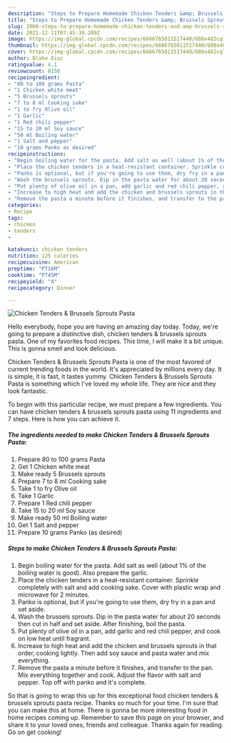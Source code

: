 ```yaml
---
description: "Steps to Prepare Homemade Chicken Tenders &amp; Brussels Sprouts Pasta"
title: "Steps to Prepare Homemade Chicken Tenders &amp; Brussels Sprouts Pasta"
slug: 2066-steps-to-prepare-homemade-chicken-tenders-and-amp-brussels-sprouts-pasta
date: 2021-12-11T07:45:39.209Z
image: https://img-global.cpcdn.com/recipes/6666765011517440/680x482cq70/chicken-tenders-brussels-sprouts-pasta-recipe-main-photo.jpg
thumbnail: https://img-global.cpcdn.com/recipes/6666765011517440/680x482cq70/chicken-tenders-brussels-sprouts-pasta-recipe-main-photo.jpg
cover: https://img-global.cpcdn.com/recipes/6666765011517440/680x482cq70/chicken-tenders-brussels-sprouts-pasta-recipe-main-photo.jpg
author: Blake Diaz
ratingvalue: 4.1
reviewcount: 8150
recipeingredient:
- "80 to 100 grams Pasta"
- "1 Chicken white meat"
- "5 Brussels sprouts"
- "7 to 8 ml Cooking sake"
- "1 to fry Olive oil"
- "1 Garlic"
- "1 Red chili pepper"
- "15 to 20 ml Soy sauce"
- "50 ml Boiling water"
- "1 Salt and pepper"
- "10 grams Panko as desired"
recipeinstructions:
- "Begin boiling water for the pasta. Add salt as well (about 1% of the boiling water is good). Also prepare the garlic."
- "Place the chicken tenders in a heat-resistant container. Sprinkle completely with salt and add cooking sake. Cover with plastic wrap and microwave for 2 minutes."
- "Panko is optional, but if you're going to use them, dry fry in a pan and set aside."
- "Wash the brussels sprouts. Dip in the pasta water for about 20 seconds then cut in half and set aside. After finishing, boil the pasta."
- "Put plenty of olive oil in a pan, add garlic and red chili pepper, and cook on low heat until fragrant."
- "Increase to high heat and add the chicken and brussels sprouts in that order, cooking lightly. Then add soy sauce and pasta water and mix everything."
- "Remove the pasta a minute before it finishes, and transfer to the pan. Mix everything together and cook. Adjust the flavor with salt and pepper. Top off with panko and it's complete."
categories:
- Recipe
tags:
- chicken
- tenders
- 

katakunci: chicken tenders  
nutrition: 125 calories
recipecuisine: American
preptime: "PT16M"
cooktime: "PT45M"
recipeyield: "4"
recipecategory: Dinner

---
```



![Chicken Tenders & Brussels Sprouts Pasta](https://img-global.cpcdn.com/recipes/6666765011517440/680x482cq70/chicken-tenders-brussels-sprouts-pasta-recipe-main-photo.jpg)

Hello everybody, hope you are having an amazing day today. Today, we're going to prepare a distinctive dish, chicken tenders & brussels sprouts pasta. One of my favorites food recipes. This time, I will make it a bit unique. This is gonna smell and look delicious.

Chicken Tenders & Brussels Sprouts Pasta is one of the most favored of current trending foods in the world. It's appreciated by millions every day. It is simple, it is fast, it tastes yummy. Chicken Tenders & Brussels Sprouts Pasta is something which I've loved my whole life. They are nice and they look fantastic.




To begin with this particular recipe, we must prepare a few ingredients. You can have chicken tenders & brussels sprouts pasta using 11 ingredients and 7 steps. Here is how you can achieve it.

<!--inarticleads1-->

##### The ingredients needed to make Chicken Tenders & Brussels Sprouts Pasta:

1. Prepare 80 to 100 grams Pasta
1. Get 1 Chicken white meat
1. Make ready 5 Brussels sprouts
1. Prepare 7 to 8 ml Cooking sake
1. Take 1 to fry Olive oil
1. Take 1 Garlic
1. Prepare 1 Red chili pepper
1. Take 15 to 20 ml Soy sauce
1. Make ready 50 ml Boiling water
1. Get 1 Salt and pepper
1. Prepare 10 grams Panko (as desired)




<!--inarticleads2-->

##### Steps to make Chicken Tenders & Brussels Sprouts Pasta:

1. Begin boiling water for the pasta. Add salt as well (about 1% of the boiling water is good). Also prepare the garlic.
1. Place the chicken tenders in a heat-resistant container. Sprinkle completely with salt and add cooking sake. Cover with plastic wrap and microwave for 2 minutes.
1. Panko is optional, but if you're going to use them, dry fry in a pan and set aside.
1. Wash the brussels sprouts. Dip in the pasta water for about 20 seconds then cut in half and set aside. After finishing, boil the pasta.
1. Put plenty of olive oil in a pan, add garlic and red chili pepper, and cook on low heat until fragrant.
1. Increase to high heat and add the chicken and brussels sprouts in that order, cooking lightly. Then add soy sauce and pasta water and mix everything.
1. Remove the pasta a minute before it finishes, and transfer to the pan. Mix everything together and cook. Adjust the flavor with salt and pepper. Top off with panko and it's complete.




So that is going to wrap this up for this exceptional food chicken tenders & brussels sprouts pasta recipe. Thanks so much for your time. I'm sure that you can make this at home. There is gonna be more interesting food in home recipes coming up. Remember to save this page on your browser, and share it to your loved ones, friends and colleague. Thanks again for reading. Go on get cooking!
